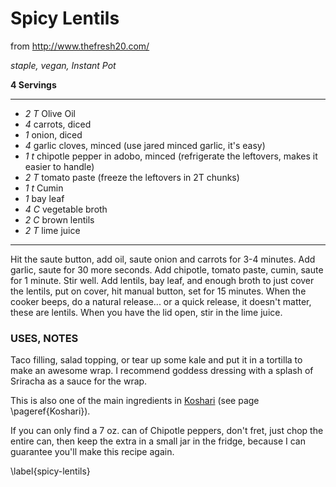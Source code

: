 # Spicy Lentils

from http://www.thefresh20.com/

*staple, vegan, Instant Pot*

**4 Servings**

---

- *2 T* Olive Oil
- *4* carrots, diced
- *1* onion, diced
- *4* garlic cloves, minced (use jared minced garlic, it's easy)
- *1 t* chipotle pepper in adobo, minced (refrigerate the leftovers, makes it easier to handle)
- *2 T* tomato paste (freeze the leftovers in 2T chunks)
- *1 t* Cumin
- *1* bay leaf
- *4 C* vegetable broth
- *2 C* brown lentils
- *2 T* lime juice

---

Hit the saute button, add oil, saute onion and carrots for 3-4 minutes. Add
garlic, saute for 30 more seconds. Add chipotle, tomato paste, cumin, saute for
1 minute. Stir well. Add lentils, bay leaf, and enough broth to just cover the
lentils, put on cover, hit manual button, set for 15 minutes. When the cooker
beeps, do a natural release... or a quick release, it doesn't matter, these are
lentils. When you have the lid open, stir in the lime juice.

### USES, NOTES

Taco filling, salad topping, or tear up some kale and put it in a tortilla to
make an awesome wrap. I recommend goddess dressing with a splash of Sriracha as
a sauce for the wrap.

This is also one of the main ingredients in [Koshari](./Koshari.md) (see page \pageref{Koshari}).

If you can only find a 7 oz. can of Chipotle peppers, don't fret, just chop the
entire can, then keep the extra in a small jar in the fridge, because I can
guarantee you'll make this recipe again.

\label{spicy-lentils}

